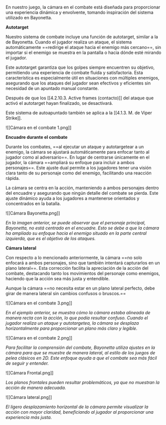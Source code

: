 
En nuestro juego, la cámara en el combate está diseñada para proporcionar una experiencia dinámica y envolvente, tomando inspiración del sistema utilizado en Bayonetta.

**Autotarget**

Nuestro sistema de combate incluye una función de autotarget, similar a la de Bayonetta. Cuando el jugador realiza un ataque, el sistema automáticamente ==redirige el ataque hacia el enemigo más cercano==, sin importar si el enemigo se muestra en la pantalla o hacia dónde esté mirando el jugador.

Este autotarget garantiza que los golpes siempre encuentren su objetivo, permitiendo una experiencia de combate fluida y satisfactoria. Esta característica es especialmente útil en situaciones con múltiples enemigos, asegurando que los ataques del jugador sean efectivos y eficientes sin necesidad de un apuntado manual constante.

Después de que los [[4.2.10.3. Active frames (contacto)]] del ataque que activó el autotarget hayan finalizado, se desactivará.

Este sistema de autoapuntado también se aplica a la [[4.1.3. M. de Viper Strike]].

![[Cámara en el combate 1.png]]

**Encuadre durante el combate**

Durante los combates, ==al ejecutar un ataque y autotargetear a un enemigo, la cámara se ajustará automáticamente para enfocar tanto al jugador como al adversario==. En lugar de centrarse únicamente en el jugador, la cámara ==ampliará su enfoque para incluir a ambos personajes==. Este ajuste dual permite a los jugadores tener una visión clara tanto de su personaje como del enemigo, facilitando una reacción rápida.

La cámara se centra en la acción, manteniendo a ambos personajes dentro del encuadre y asegurando que ningún detalle del combate se pierda. Este ajuste dinámico ayuda a los jugadores a mantenerse orientados y concentrados en la batalla.

![[Cámara Bayonetta.png]]

*En la imagen anterior, se puede observar que el personaje principal, Bayonetta, no está centrado en el encuadre. Esto se debe a que la cámara ha ampliado su enfoque hacia el enemigo situado en la parte central izquierda, que es el objetivo de los ataques.*

**Cámara lateral**

Con respecto a lo mencionado anteriormente, la cámara ==no solo enfocará a ambos personajes, sino que también intentará capturarlos en un plano lateral==. Esta corrección facilita la apreciación de la acción del combate, destacando tanto los movimientos del personaje como enemigos, haciendo que la acción sea más justa y entendible.

Aunque la cámara ==no necesita estar en un plano lateral perfecto, debe girar de manera lateral sin cambios confusos o bruscos.==

![[Cámara en el combate 3.png]]

*En el ejemplo anterior, se muestra cómo la cámara estaba alineada de manera recta con la acción, lo que podía resultar confuso. Cuando el jugador realiza un ataque y autotargetea, la cámara se desplaza horizontalmente para proporcionar un plano más claro y legible.*

![[Cámara en el combate 2.png]]

*Para facilitar la comprensión del combate, Bayonetta utiliza ajustes en la cámara para que se muestre de manera lateral, al estilo de los juegos de pelea clásicos en 2D. Este enfoque ayuda a que el combate sea más fácil de seguir y entender.*

![[Cámara Frontal.png]]

*Los planos frontales pueden resultar problemáticos, ya que no muestran la acción de manera adecuada.*

![[Cámara lateral.png]]

*El ligero desplazamiento horizontal de la cámara permite visualizar la acción con mayor claridad, beneficiando al jugador al proporcionar una experiencia más justa.*